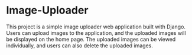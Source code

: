 # Image-Uploader
This project is a simple image uploader web application built with Django. Users can upload images to the application, and the uploaded images will be displayed on the home page. The uploaded images can be viewed individually, and users can also delete the uploaded images.

